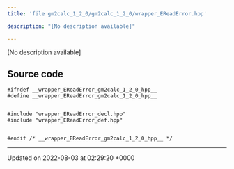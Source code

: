 ```yaml
---
title: 'file gm2calc_1_2_0/gm2calc_1_2_0/wrapper_EReadError.hpp'

description: "[No description available]"

---
```







[No description available]




## Source code

```
#ifndef __wrapper_EReadError_gm2calc_1_2_0_hpp__
#define __wrapper_EReadError_gm2calc_1_2_0_hpp__


#include "wrapper_EReadError_decl.hpp"
#include "wrapper_EReadError_def.hpp"


#endif /* __wrapper_EReadError_gm2calc_1_2_0_hpp__ */
```


-------------------------------

Updated on 2022-08-03 at 02:29:20 +0000
